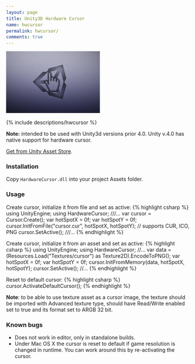```yaml
---
layout: page
title: Unity3D Hardware Cursor
name: hwcursor
permalink: hwcursor/
comments: true
---
```


<div class="row">
	<div class="col-xs-2"><div class="thumbnail"><img src="/images/hwcursor/logo.png" alt="..."></div></div>
	<div class="col-xs-9">
		<p>
		{% include descriptions/hwcursor %}
		</p>
		<p>
			<b>Note:</b> intended to be used with Unity3d versions prior 4.0. Unity v.4.0 has native support for hardware cursor.
		</p>
		<p><a target="_blank" href="http://u3d.as/3eH">Get from Unity Asset Store</a>.
	</div>
</div>

### Installation
Copy `HardwareCursor.dll` into your project Assets folder.

### Usage
Create cursor, initialize it from file and set as active:
{% highlight csharp %}
using UnityEngine;
using HardwareCursor;
///...
var cursor = Cursor.Create();
var hotSpotX = 0f;
var hotSpotY = 0f;
cursor.InitFromFile("cursor.cur", hotSpotX, hotSpotY); // supports CUR, ICO, PNG
cursor.SetActive();
///...
{% endhighlight %}

Create cursor, initialize it from an asset and set as active:
{% highlight csharp %}
using UnityEngine;
using HardwareCursor;
//...
var data = (Resources.Load("Textures/cursor") as Texture2D).EncodeToPNG();
var hotSpotX = 0f;
var hotSpotY = 0f;
cursor.InitFromMemory(data, hotSpotX, hotSpotY);
cursor.SetActive();
//...
{% endhighlight %}

Reset to default cursor:
{% highlight csharp %}
cursor.ActivateDefaultCursor();
{% endhighlight %}

**Note**: to be able to use texture asset as a cursor image, the texture should be imported with Advanced texture type,
should have Read/Write enabled set to true and its format set to ARGB 32 bit.

### Known bugs
* Does not work in editor, only in standalone builds.
* Under Mac OS X the cursor is reset to default if game resolution is changed in runtime. You can work around this by re-activating the cursor.
